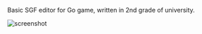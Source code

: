 Basic SGF editor for Go game, written in 2nd grade of university.

![screenshot](http://lh5.ggpht.com/_z00XEG32hQ4/TEIt1qykOYI/AAAAAAAABII/QXE2l7kdiwM/editing-r23.png)
